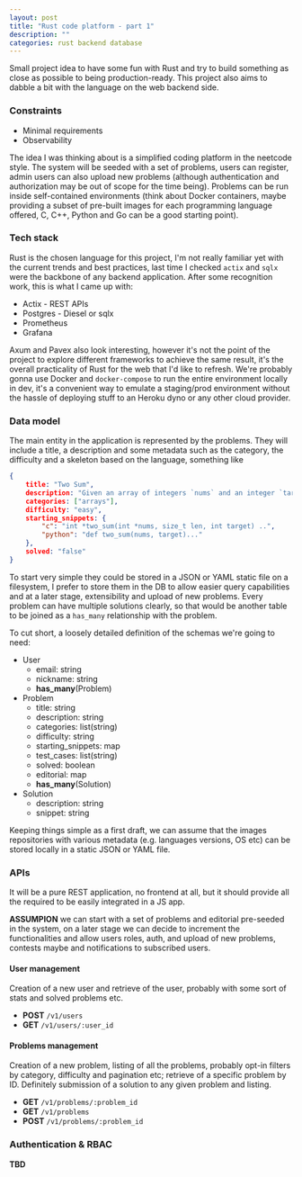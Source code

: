 ```yaml
---
layout: post
title: "Rust code platform - part 1"
description: ""
categories: rust backend database
---
```


Small project idea to have some fun with Rust and try to build something as
close as possible to being production-ready. This project also aims to dabble a
bit with the language on the web backend side.

### Constraints

- Minimal requirements
- Observability

The idea I was thinking about is a simplified coding platform in the neetcode
style. The system will be seeded with a set of problems, users can register,
admin users can also upload new problems (although authentication and
authorization may be out of scope for the time being). Problems can be run
inside self-contained environments (think about Docker containers, maybe
providing a subset of pre-built images for each programming language offered,
C, C++, Python and Go can be a good starting point).

### Tech stack

Rust is the chosen language for this project, I'm not really familiar yet with
the current trends and best practices, last time I checked `actix` and `sqlx`
were the backbone of any backend application. After some recognition work, this
is what I came up with:

- Actix - REST APIs
- Postgres - Diesel or sqlx
- Prometheus
- Grafana

Axum and Pavex also look interesting, however it's not the point of the project
to explore different  frameworks to achieve the same result, it's the overall
practicality of Rust for the web that I'd like to refresh. We're probably gonna
use Docker and `docker-compose` to run the entire environment locally in dev,
it's a convenient way to emulate a staging/prod environment without the hassle
of deploying stuff to an Heroku dyno or any other cloud provider.

### Data model

The main entity in the application is represented by the problems. They will
include a title, a description and some metadata such as the category, the
difficulty and a skeleton based on the language, something like

```json
{
    title: "Two Sum",
    description: "Given an array of integers `nums` and an integer `target`, return the integers `i` and `j`  such that `nums[i] + nums[j] = target`..",
    categories: ["arrays"],
    difficulty: "easy",
    starting_snippets: {
        "c": "int *two_sum(int *nums, size_t len, int target) ..",
        "python": "def two_sum(nums, target)..."
    },
    solved: "false"
}
```

To start very simple they could be stored in a JSON or YAML static file on
a filesystem, I prefer to store them in the DB to allow easier query
capabilities and at a later stage, extensibility and upload of new problems.
Every problem can have multiple solutions clearly, so that would be another
table to be joined as a `has_many` relationship with the problem.

To cut short, a loosely detailed definition of the schemas we're going to need:

- User
    - email: string
    - nickname: string
    - **has_many**(Problem)
- Problem
    - title: string
    - description: string
    - categories: list(string)
    - difficulty: string
    - starting_snippets: map
    - test_cases: list(string)
    - solved: boolean
    - editorial: map
    - **has_many**(Solution)
- Solution
    - description: string
    - snippet: string

Keeping things simple as a first draft, we can assume that the images
repositories with various metadata (e.g. languages versions, OS etc) can be
stored locally in a static JSON or YAML file.

### APIs

It will be a pure REST application, no frontend at all, but it should provide
all the required to be easily integrated in a JS app.

**ASSUMPION** we can start with a set of problems and editorial pre-seeded in
the system, on a later stage we can decide to increment the functionalities and
allow users roles, auth, and upload of new problems, contests maybe and notifications
to subscribed users.

#### User management

Creation of a new user and retrieve of the user, probably with some sort of
stats and solved problems etc.

- **POST**  `/v1/users`
- **GET**   `/v1/users/:user_id`

#### Problems management

Creation of a new problem, listing of all the problems, probably opt-in filters
by category, difficulty and pagination etc; retrieve of a specific problem by
ID. Definitely submission of a solution to any given problem and listing.

- **GET**   `/v1/problems/:problem_id`
- **GET**   `/v1/problems`
- **POST**  `/v1/problems/:problem_id`

### Authentication & RBAC

**TBD**
